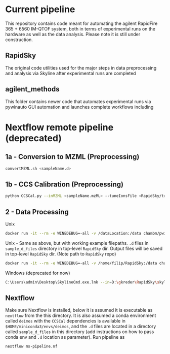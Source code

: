 # Current pipeline

This repository contains code meant for automating the agilent RapidFire 365 + 6560 IM-QTOF system, both in terms of experimental runs on the hardware as well as the data analysis. Please note it is still under construction. 

## RapidSky

The original code utilities used for the major steps in data preprocessing and analysis via Skyline after experimental runs are completed

## agilent_methods

This folder contains newer code that automates experimental runs via pywinauto GUI automation and launches complete workflows including 

# Nextflow remote pipeline (deprecated)

## 1a - Conversion to MZML (Preprocessing)
``` bash
convertMZML.sh <sampleName.d>
```


## 1b - CCS Calibration (Preprocessing)
``` bash
python CCSCal.py --inMZML <sampleName.mzML> --tuneIonsFile <RapidSky/transition_lists/agilentTuneHighMass_transitionList.csv> --outDir <sampleName.d>
```


## 2 - Data Processing

Unix 
``` bash
docker run -it --rm -e WINEDEBUG=-all -v /dataLocation:/data chambm/pwiz-skyline-i-agree-to-the-vendor-licenses wine SkylineCmd --in=RapidSky/skyline_documents/IMRes40.sky --import-transition-list=RapidSky/transition_lists/moi_aggregated_transitionList.csv --import-all-files=/data/d_files_directory/ --report-conflict-resolution=overwrite --report-add=RapidSky/MoleculeReportCustom.skyr --report-name=MetaboliteReportCustom --report-format=tsv --report-file=<outputReport.tsv> --out=<outputSkylineDoc.sky>
```
Unix - Same as above, but with working example filepaths. `.d` files in `sample_d_files` directory in top-level `RapidSky` dir. Output files will be saved in top-level `RapidSky` dir. (Note path to `RapidSky` repo)

```bash
docker run -it --rm -e WINEDEBUG=-all -v /home/filip/RapidSky:/data chambm/pwiz-skyline-i-agree-to-the-vendor-licenses wine SkylineCmd --in=skyline_documents/IMRes40.sky --import-transition-list=transition_lists/moi_aggregated_transitionList.csv --import-all-files=/data/sample_d_files/ --report-conflict-resolution=overwrite --report-add=report_templates/MoleculeReportCustom.skyr --report-name=MetaboliteReportCustom --report-format=tsv --report-file=outputReport.tsv --out=outputSkylineDoc.sky
```


Windows (deprecated for now)
``` bash
C:\Users\admin\Desktop\SkylineCmd.exe.lnk --in=D:\gkreder\RapidSky\skyline_documents\IMRes40.sky --import-transition-list=D:\gkreder\RapidSky\transition_lists\moi_aggregated_transitionList.csv --import-all-files=D:\Projects\Default\Data\RapidFire\2023\January\18\004\testSkylineCmd\sample_d_files/   --report-conflict-resolution=overwrite --report-format=tsv --report-add=D:\gkreder\RapidSky\report_templates\MoleculeReportCustom.skyr --report-name=MetaboliteReportCustom --report-file=D:\Projects\Default\Data\RapidFire\2023\January\18\004\testSkylineCmd\testOutWindows.tsv --out=D:\Projects\Default\Data\RapidFire\2023\January\18\004\testSkylineCmd\testOut.sky
```

## Nextflow

Make sure Nextflow is installed, below it is assumed it is executable as `nextflow` from the this directory. It is also assumed a conda environment called `deimos` with the `CCSCal` dependencies is available in `$HOME/miniconda3/envs/deimos`, and the `.d` files are located in a directory called `sample_d_files` in this directory (add instructions on how to pass conda env and `.d` location as parameter). Run pipeline as

``` bash
nextflow ms-pipeline.nf
```
